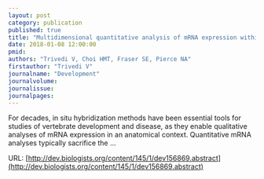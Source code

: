 ```yaml
---
layout: post
category: publication
published: true
title: "Multidimensional quantitative analysis of mRNA expression within intact vertebrate embryos"
date: 2018-01-08 12:00:00
pmid: 
authors: "Trivedi V, Choi HMT, Fraser SE, Pierce NA"
firstauthor: "Trivedi V"
journalname: "Development"
journalvolume: 
journalissue: 
journalpages: 
---
```


For decades, in situ hybridization methods have been essential tools for studies of vertebrate development and disease, as they enable qualitative analyses of mRNA expression in an anatomical context. Quantitative mRNA analyses typically sacrifice the …

URL: [http://dev.biologists.org/content/145/1/dev156869.abstract](http://dev.biologists.org/content/145/1/dev156869.abstract)
